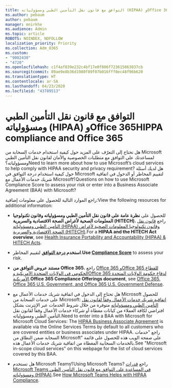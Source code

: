 ```yaml
---
title: التوافق مع قانون نقل التأمين الطبي ومسؤولياته (HIPAA) وOffice 365
ms.author: pebaum
author: pebaum
manager: mnirkhe
ms.audience: Admin
ms.topic: article
ROBOTS: NOINDEX, NOFOLLOW
localization_priority: Priority
ms.collection: Adm_O365
ms.custom:
- "9002430"
- "4720"
ms.openlocfilehash: c1f4af839e232c4bf17e0f806f723615063037cb
ms.sourcegitcommit: 89ae9e8b36d1980f89f07b016fff0ec48f96b620
ms.translationtype: HT
ms.contentlocale: ar-SA
ms.lasthandoff: 04/23/2020
ms.locfileid: "43789513"
---
```

# <a name="hippa-compliance-and-office-365"></a><span data-ttu-id="8a479-102">التوافق مع قانون نقل التأمين الطبي ومسؤولياته (HIPAA) وOffice 365</span><span class="sxs-lookup"><span data-stu-id="8a479-102">HIPPA compliance and Office 365</span></span>

<span data-ttu-id="8a479-103">هل تحتاج إلى التعرّف على المزيد حول كيفية استخدام خدمات السحابة من Microsoft لمساعدتك على التوافق مع متطلبات الخصوصية والأمان لقانون نقل التأمين الطبي ومسؤولياته؟</span><span class="sxs-lookup"><span data-stu-id="8a479-103">Need to learn more about how to use Microsoft’s cloud services to help comply with HIPAA security and privacy requirement?</span></span>  <span data-ttu-id="8a479-104">هل لديك أسئلة حول كيفية استخدام درجة التوافق في Microsoft لتقييم المخاطر أو الدخول في اتفاقية شريك خدمات الأعمال مع Microsoft؟</span><span class="sxs-lookup"><span data-stu-id="8a479-104">Questions on how to use Microsoft Compliance Score to assess your risk or enter into a Business Associate Agreement (BAA) with Microsoft?</span></span>  

<span data-ttu-id="8a479-105">راجع الموارد التالية للحصول على معلومات إضافية:</span><span class="sxs-lookup"><span data-stu-id="8a479-105">View the following resources for additional information:</span></span>

- <span data-ttu-id="8a479-106">للحصول على **نظرة عامة على قانون نقل التأمين الطبي ومسؤولياته وقانون تكنولوجيا المعلومات الصحية لأغراض الصحة الاقتصادية والسريرية (HITECH)**، راجع [قانون نقل التأمين الطبي ومسؤولياته (HIPAA) وقانون تكنولوجيا المعلومات الصحية لأغراض الصحة الاقتصادية والسريرية (HITECH)](https://docs.microsoft.com/microsoft-365/compliance/offering-hipaa-hitech?view=o365-worldwide).</span><span class="sxs-lookup"><span data-stu-id="8a479-106">For a **HIPAA and the HITECH Act overview**, see [Health Insurance Portability and Accountability (HIPAA) & HITECH Acts](https://docs.microsoft.com/microsoft-365/compliance/offering-hipaa-hitech?view=o365-worldwide).</span></span>

- <span data-ttu-id="8a479-107">**استخدم [درجة التوافق](https://docs.microsoft.com/microsoft-365/compliance/offering-hipaa-hitech?view=o365-worldwide#use-microsoft-compliance-score-to-assess-your-risk)** لتقييم المخاطر.</span><span class="sxs-lookup"><span data-stu-id="8a479-107">**Use [Compliance Score](https://docs.microsoft.com/microsoft-365/compliance/offering-hipaa-hitech?view=o365-worldwide#use-microsoft-compliance-score-to-assess-your-risk)** to assess your risk.</span></span>

- <span data-ttu-id="8a479-108">**مستند عروض التوافق من Office 365**، راجع [Office 365 وOffice 365 للقطاع الحكومي في الولايات المتحدة الأمريكية وOffice 365 لدفاع حكومة الولايات المتحدة الأمريكية](https://go.microsoft.com/fwlink/p/?LinkID=2077751).</span><span class="sxs-lookup"><span data-stu-id="8a479-108">**Office 365 Compliance Offerings document**, see [Office 365, Office 365 U.S. Government, and Office 365 U.S. Government Defense](https://go.microsoft.com/fwlink/p/?LinkID=2077751).</span></span>

- <span data-ttu-id="8a479-109">هل تحتاج إلى الدخول في اتفاقية شريك خدمات الأعمال مع Microsoft للحصول على خدمات السحابة من Microsoft: [اتفاقية شريك خدمات الأعمال وفقاً لقانون نقل التأمين الطبي ومسؤولياته](https://aka.ms/BAA) متوفرة من خلال شروط الخدمات عبر الإنترنت بشكل افتراضي لكافة العملاء من كيانات مغطاة أو شركاء خدمات الأعمال وفقاً لقانون نقل التأمين الطبي ومسؤولياته.</span><span class="sxs-lookup"><span data-stu-id="8a479-109">Need to enter into a BAA with Microsoft for Microsoft Cloud Services: The [HIPAA Business Associate Agreement](https://aka.ms/BAA) is available via the Online Services Terms by default to all customers who are covered entities or business associates under HIPAA.</span></span> <span data-ttu-id="8a479-110">راجع "خدمات السحابة ضمن النطاق من Microsoft" على صفحة الويب هذه للحصول على قائمة بالخدمات السحابية المغطاة من اتفاقية شريك خدمات الأعمال هذه.</span><span class="sxs-lookup"><span data-stu-id="8a479-110">See "Microsoft in-scope cloud services" on this webpage for the list of cloud services covered by this BAA.</span></span>

- <span data-ttu-id="8a479-111">هل تستخدم Microsoft Teams؟</span><span class="sxs-lookup"><span data-stu-id="8a479-111">Using Microsoft Teams?</span></span> <span data-ttu-id="8a479-112">راجع [قدرات Microsoft Teams في المساعدة على التوافق مع قانون نقل التأمين الطبي ومسؤولياته (HIPAA)](https://www.microsoft.com/microsoft-365/blog/2019/04/30/white-paper-microsoft-teams-healthcare-providers-hipaa-compliance/).</span><span class="sxs-lookup"><span data-stu-id="8a479-112">See [How Microsoft Teams Helps with HIPAA Compliance](https://www.microsoft.com/microsoft-365/blog/2019/04/30/white-paper-microsoft-teams-healthcare-providers-hipaa-compliance/).</span></span>
